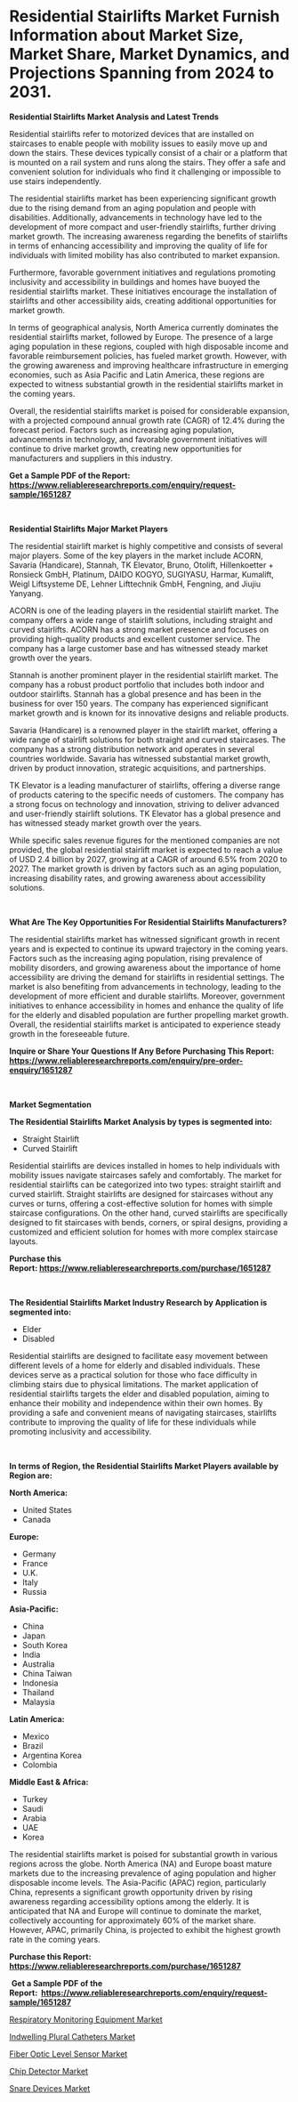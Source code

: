 <p><h1>Residential Stairlifts Market Furnish Information about Market Size, Market Share, Market Dynamics, and Projections Spanning from 2024 to 2031.</h1></p><p><strong>Residential Stairlifts Market Analysis and Latest Trends</strong></p>
<p><p>Residential stairlifts refer to motorized devices that are installed on staircases to enable people with mobility issues to easily move up and down the stairs. These devices typically consist of a chair or a platform that is mounted on a rail system and runs along the stairs. They offer a safe and convenient solution for individuals who find it challenging or impossible to use stairs independently.</p><p>The residential stairlifts market has been experiencing significant growth due to the rising demand from an aging population and people with disabilities. Additionally, advancements in technology have led to the development of more compact and user-friendly stairlifts, further driving market growth. The increasing awareness regarding the benefits of stairlifts in terms of enhancing accessibility and improving the quality of life for individuals with limited mobility has also contributed to market expansion.</p><p>Furthermore, favorable government initiatives and regulations promoting inclusivity and accessibility in buildings and homes have buoyed the residential stairlifts market. These initiatives encourage the installation of stairlifts and other accessibility aids, creating additional opportunities for market growth.</p><p>In terms of geographical analysis, North America currently dominates the residential stairlifts market, followed by Europe. The presence of a large aging population in these regions, coupled with high disposable income and favorable reimbursement policies, has fueled market growth. However, with the growing awareness and improving healthcare infrastructure in emerging economies, such as Asia Pacific and Latin America, these regions are expected to witness substantial growth in the residential stairlifts market in the coming years.</p><p>Overall, the residential stairlifts market is poised for considerable expansion, with a projected compound annual growth rate (CAGR) of 12.4% during the forecast period. Factors such as increasing aging population, advancements in technology, and favorable government initiatives will continue to drive market growth, creating new opportunities for manufacturers and suppliers in this industry.</p></p>
<p><strong>Get a Sample PDF of the Report:&nbsp; <a href="https://www.reliableresearchreports.com/enquiry/request-sample/1651287">https://www.reliableresearchreports.com/enquiry/request-sample/1651287</a></strong></p>
<p>&nbsp;</p>
<p><strong>Residential Stairlifts Major Market Players</strong></p>
<p><p>The residential stairlift market is highly competitive and consists of several major players. Some of the key players in the market include ACORN, Savaria (Handicare), Stannah, TK Elevator, Bruno, Otolift, Hillenkoetter + Ronsieck GmbH, Platinum, DAIDO KOGYO, SUGIYASU, Harmar, Kumalift, Weigl Liftsysteme DE, Lehner Lifttechnik GmbH, Fengning, and Jiujiu Yanyang. </p><p>ACORN is one of the leading players in the residential stairlift market. The company offers a wide range of stairlift solutions, including straight and curved stairlifts. ACORN has a strong market presence and focuses on providing high-quality products and excellent customer service. The company has a large customer base and has witnessed steady market growth over the years.</p><p>Stannah is another prominent player in the residential stairlift market. The company has a robust product portfolio that includes both indoor and outdoor stairlifts. Stannah has a global presence and has been in the business for over 150 years. The company has experienced significant market growth and is known for its innovative designs and reliable products.</p><p>Savaria (Handicare) is a renowned player in the stairlift market, offering a wide range of stairlift solutions for both straight and curved staircases. The company has a strong distribution network and operates in several countries worldwide. Savaria has witnessed substantial market growth, driven by product innovation, strategic acquisitions, and partnerships.</p><p>TK Elevator is a leading manufacturer of stairlifts, offering a diverse range of products catering to the specific needs of customers. The company has a strong focus on technology and innovation, striving to deliver advanced and user-friendly stairlift solutions. TK Elevator has a global presence and has witnessed steady market growth over the years.</p><p>While specific sales revenue figures for the mentioned companies are not provided, the global residential stairlift market is expected to reach a value of USD 2.4 billion by 2027, growing at a CAGR of around 6.5% from 2020 to 2027. The market growth is driven by factors such as an aging population, increasing disability rates, and growing awareness about accessibility solutions.</p></p>
<p>&nbsp;</p>
<p><strong>What Are The Key Opportunities For Residential Stairlifts Manufacturers?</strong></p>
<p><p>The residential stairlifts market has witnessed significant growth in recent years and is expected to continue its upward trajectory in the coming years. Factors such as the increasing aging population, rising prevalence of mobility disorders, and growing awareness about the importance of home accessibility are driving the demand for stairlifts in residential settings. The market is also benefiting from advancements in technology, leading to the development of more efficient and durable stairlifts. Moreover, government initiatives to enhance accessibility in homes and enhance the quality of life for the elderly and disabled population are further propelling market growth. Overall, the residential stairlifts market is anticipated to experience steady growth in the foreseeable future.</p></p>
<p><strong>Inquire or Share Your Questions If Any Before Purchasing This Report: <a href="https://www.reliableresearchreports.com/enquiry/pre-order-enquiry/1651287">https://www.reliableresearchreports.com/enquiry/pre-order-enquiry/1651287</a></strong></p>
<p>&nbsp;</p>
<p><strong>Market Segmentation</strong></p>
<p><strong>The Residential Stairlifts Market Analysis by types is segmented into:</strong></p>
<p><ul><li>Straight Stairlift</li><li>Curved Stairlift</li></ul></p>
<p><p>Residential stairlifts are devices installed in homes to help individuals with mobility issues navigate staircases safely and comfortably. The market for residential stairlifts can be categorized into two types: straight stairlift and curved stairlift. Straight stairlifts are designed for staircases without any curves or turns, offering a cost-effective solution for homes with simple staircase configurations. On the other hand, curved stairlifts are specifically designed to fit staircases with bends, corners, or spiral designs, providing a customized and efficient solution for homes with more complex staircase layouts.</p></p>
<p><strong>Purchase this Report:&nbsp;<a href="https://www.reliableresearchreports.com/purchase/1651287">https://www.reliableresearchreports.com/purchase/1651287</a></strong></p>
<p>&nbsp;</p>
<p><strong>The Residential Stairlifts Market Industry Research by Application is segmented into:</strong></p>
<p><ul><li>Elder</li><li>Disabled</li></ul></p>
<p><p>Residential stairlifts are designed to facilitate easy movement between different levels of a home for elderly and disabled individuals. These devices serve as a practical solution for those who face difficulty in climbing stairs due to physical limitations. The market application of residential stairlifts targets the elder and disabled population, aiming to enhance their mobility and independence within their own homes. By providing a safe and convenient means of navigating staircases, stairlifts contribute to improving the quality of life for these individuals while promoting inclusivity and accessibility.</p></p>
<p>&nbsp;</p>
<p><strong>In terms of Region, the Residential Stairlifts Market Players available by Region are:</strong></p>
<p>
    <p> <strong> North America: </strong>
        <ul>
            <li>United States</li>
            <li>Canada</li>
        </ul>
        </p> 
    <p> <strong> Europe: </strong>
        <ul>
            <li>Germany</li>
            <li>France</li>
            <li>U.K.</li>
            <li>Italy</li>
            <li>Russia</li>
        </ul>
        </p> 
    <p> <strong> Asia-Pacific: </strong>
        <ul>
            <li>China</li>
            <li>Japan</li>
            <li>South Korea</li>
            <li>India</li>
            <li>Australia</li>
            <li>China Taiwan</li>
            <li>Indonesia</li>
            <li>Thailand</li>
            <li>Malaysia</li>
        </ul>
        </p> 
    <p> <strong> Latin America: </strong>
        <ul>
            <li>Mexico</li>
            <li>Brazil</li>
            <li>Argentina Korea</li>
            <li>Colombia</li>
        </ul>
        </p> 
    <p> <strong> Middle East & Africa: </strong>
        <ul>
            <li>Turkey</li>
            <li>Saudi</li>
            <li>Arabia</li>
            <li>UAE</li>
            <li>Korea</li>
        </ul>
    </p>
    </p>
<p><p>The residential stairlifts market is poised for substantial growth in various regions across the globe. North America (NA) and Europe boast mature markets due to the increasing prevalence of aging population and higher disposable income levels. The Asia-Pacific (APAC) region, particularly China, represents a significant growth opportunity driven by rising awareness regarding accessibility options among the elderly. It is anticipated that NA and Europe will continue to dominate the market, collectively accounting for approximately 60% of the market share. However, APAC, primarily China, is projected to exhibit the highest growth rate in the coming years.</p></p>
<p><strong>Purchase this Report: <a href="https://www.reliableresearchreports.com/purchase/1651287">https://www.reliableresearchreports.com/purchase/1651287</a></strong></p>
<p>&nbsp;<strong>Get a Sample PDF of the Report:&nbsp;&nbsp;<a href="https://www.reliableresearchreports.com/enquiry/request-sample/1651287">https://www.reliableresearchreports.com/enquiry/request-sample/1651287</a></strong></p>
<p><strong></strong></p>
<p><p><a href="https://medium.com/@lorimyers95/respiratory-monitoring-equipment-market-size-cagr-trends-2024-2030-fc77478e571b">Respiratory Monitoring Equipment Market</a></p><p><a href="https://medium.com/@lorimyers95/indwelling-plural-catheters-market-size-and-market-trends-complete-industry-overview-2023-to-2030-8394f6499130">Indwelling Plural Catheters Market</a></p><p><a href="https://github.com/zebdakicsin/Market-Research-Report-List-2/blob/main/fiber-optic-level-sensor-market.md">Fiber Optic Level Sensor Market</a></p><p><a href="https://github.com/kholmovskayalyudmila/Market-Research-Report-List-2/blob/main/chip-detector-market.md">Chip Detector Market</a></p><p><a href="https://medium.com/@lorimyers95/snare-devices-market-size-market-outlook-and-market-forecast-2023-to-2030-253e1192cce1">Snare Devices Market</a></p></p>
